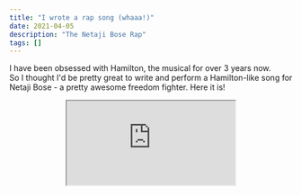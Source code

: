 ```yaml
---
title: "I wrote a rap song (whaaa!)"
date: 2021-04-05
description: "The Netaji Bose Rap"
tags: []
---
```

I have been obsessed with Hamilton, the musical for over 3 years now.    
So I thought I'd be pretty great to write and perform a Hamilton-like song for Netaji Bose - a pretty awesome freedom fighter. Here it is!  
<html>
  <div>
    <center>
    <iframe style=".video_wrapper {
position: relative;
padding-bottom: 56.25%;
}
iframe{
position: absolute;
top: 0;
left: 0;
width: 100%;
height: 100%;
}" 
      src="https://www.youtube.com/embed/oFSHuLO1pVc">
    </iframe>
      </center>
   <div>
</html>
